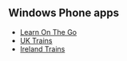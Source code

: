 ## Windows Phone apps

* [Learn On The Go](http://www.windowsphone.com/en-gb/store/app/learn-on-the-go/aca60941-2945-49e7-afd2-adbe5625df12)
* [UK Trains](http://www.windowsphone.com/en-gb/store/app/uk-trains/ef62d461-861c-4a9f-9198-8768532cc6aa)
* [Ireland Trains](http://www.windowsphone.com/en-ie/store/app/ireland-trains/2d4c7bff-bbea-400d-a95b-d2b60cb1933b)

